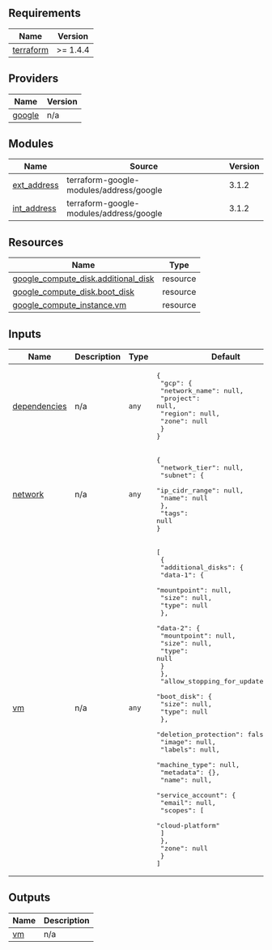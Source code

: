 <!-- BEGIN_TF_DOCS -->
## Requirements

| Name | Version |
|------|---------|
| <a name="requirement_terraform"></a> [terraform](#requirement\_terraform) | >= 1.4.4 |

## Providers

| Name | Version |
|------|---------|
| <a name="provider_google"></a> [google](#provider\_google) | n/a |

## Modules

| Name | Source | Version |
|------|--------|---------|
| <a name="module_ext_address"></a> [ext\_address](#module\_ext\_address) | terraform-google-modules/address/google | 3.1.2 |
| <a name="module_int_address"></a> [int\_address](#module\_int\_address) | terraform-google-modules/address/google | 3.1.2 |

## Resources

| Name | Type |
|------|------|
| [google_compute_disk.additional_disk](https://registry.terraform.io/providers/hashicorp/google/latest/docs/resources/compute_disk) | resource |
| [google_compute_disk.boot_disk](https://registry.terraform.io/providers/hashicorp/google/latest/docs/resources/compute_disk) | resource |
| [google_compute_instance.vm](https://registry.terraform.io/providers/hashicorp/google/latest/docs/resources/compute_instance) | resource |

## Inputs

| Name | Description | Type | Default | Required |
|------|-------------|------|---------|:--------:|
| <a name="input_dependencies"></a> [dependencies](#input\_dependencies) | n/a | `any` | <pre>{<br>  "gcp": {<br>    "network_name": null,<br>    "project": null,<br>    "region": null,<br>    "zone": null<br>  }<br>}</pre> | no |
| <a name="input_network"></a> [network](#input\_network) | n/a | `any` | <pre>{<br>  "network_tier": null,<br>  "subnet": {<br>    "ip_cidr_range": null,<br>    "name": null<br>  },<br>  "tags": null<br>}</pre> | no |
| <a name="input_vm"></a> [vm](#input\_vm) | n/a | `any` | <pre>[<br>  {<br>    "additional_disks": {<br>      "data-1": {<br>        "mountpoint": null,<br>        "size": null,<br>        "type": null<br>      },<br>      "data-2": {<br>        "mountpoint": null,<br>        "size": null,<br>        "type": null<br>      }<br>    },<br>    "allow_stopping_for_update": true,<br>    "boot_disk": {<br>      "size": null,<br>      "type": null<br>    },<br>    "deletion_protection": false,<br>    "image": null,<br>    "labels": null,<br>    "machine_type": null,<br>    "metadata": {},<br>    "name": null,<br>    "service_account": {<br>      "email": null,<br>      "scopes": [<br>        "cloud-platform"<br>      ]<br>    },<br>    "zone": null<br>  }<br>]</pre> | no |

## Outputs

| Name | Description |
|------|-------------|
| <a name="output_vm"></a> [vm](#output\_vm) | n/a |
<!-- END_TF_DOCS -->